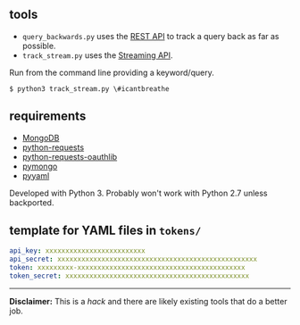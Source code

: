 ## tools

* `query_backwards.py` uses the [REST API](https://dev.twitter.com/rest/reference/get/search/tweets) 
to track a query back as far as possible.
* `track_stream.py` uses the [Streaming API](https://dev.twitter.com/streaming/overview).

Run from the command line providing a keyword/query.

```
$ python3 track_stream.py \#icantbreathe
```

## requirements

* [MongoDB](https://www.mongodb.org/)
* [python-requests](https://pypi.python.org/pypi/requests)
* [python-requests-oauthlib](https://pypi.python.org/pypi/requests-oauthlib)
* [pymongo](https://pypi.python.org/pypi/pymongo)
* [pyyaml](https://pypi.python.org/pypi/PyYAML)

Developed with Python 3. Probably won't work with Python 2.7 unless backported.

## template for YAML files in `tokens/`

```yaml
api_key: xxxxxxxxxxxxxxxxxxxxxxxxx
api_secret: xxxxxxxxxxxxxxxxxxxxxxxxxxxxxxxxxxxxxxxxxxxxxxxxxx
token: xxxxxxxxx-xxxxxxxxxxxxxxxxxxxxxxxxxxxxxxxxxxxxxxxxxx
token_secret: xxxxxxxxxxxxxxxxxxxxxxxxxxxxxxxxxxxxxxxxxxxxxx
```

---

**Disclaimer:** This is a *hack* and there are likely existing tools that do a better job.
